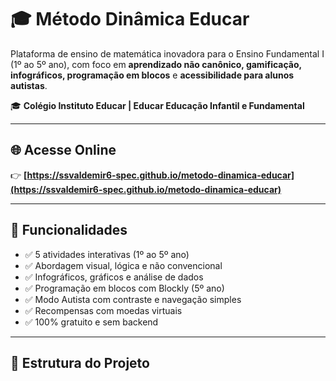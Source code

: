 # 🎓 Método Dinâmica Educar

Plataforma de ensino de matemática inovadora para o Ensino Fundamental I (1º ao 5º ano), com foco em **aprendizado não canônico, gamificação, infográficos, programação em blocos** e **acessibilidade para alunos autistas**.

🎓 **Colégio Instituto Educar | Educar Educação Infantil e Fundamental**

---

## 🌐 Acesse Online  
👉 **[https://ssvaldemir6-spec.github.io/metodo-dinamica-educar](https://ssvaldemir6-spec.github.io/metodo-dinamica-educar)**

---

## 🧩 Funcionalidades

- ✅ 5 atividades interativas (1º ao 5º ano)
- ✅ Abordagem visual, lógica e não convencional
- ✅ Infográficos, gráficos e análise de dados
- ✅ Programação em blocos com Blockly (5º ano)
- ✅ Modo Autista com contraste e navegação simples
- ✅ Recompensas com moedas virtuais
- ✅ 100% gratuito e sem backend

---

## 📁 Estrutura do Projeto
